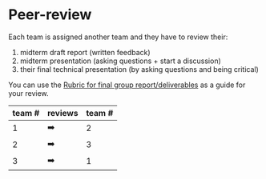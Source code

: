
# Peer-review

Each team is assigned another team and they have to review their:

1. midterm draft report (written feedback)
1. midterm presentation (asking questions + start a discussion)
1. their final technical presentation (by asking questions and being critical)

You can use the [Rubric for final group report/deliverables](../grading/work.md) as a guide for your review.

| team # | reviews | team # |
|------|-----------|--------|
| 1    |   ➡️     |  2      |   
| 2    |   ➡️     |  3      |   
| 3    |   ➡️     |  1      |   
